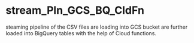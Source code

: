 # stream_Pln_GCS_BQ_CldFn
steaming pipeline of the CSV files are loading into GCS bucket are further loaded into BigQuery tables with the help of Cloud functions.
